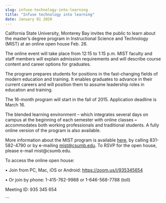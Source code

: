 ```yaml
---
slug: infuse-technology-into-learning
title: "Infuse technology into learning"
date: January 01 2020
---
```


 
<p>
  California State University, Monterey Bay invites the public to learn about
  the master’s degree program in Instructional Science and Technology (MIST) at
  an online open house Feb. 26.
</p>
<p>
  The online event will take place from 12:15 to 1:15 p.m. MIST faculty and
  staff members will explain admission requirements and will describe course
  content and career options for graduates.
</p>
<p>
  The program prepares students for positions in the fast&#45;changing fields of
  modern education and training. It enables graduates to advance in their
  current careers and will position them to assume leadership roles in education
  and training.
</p>
<p>
  The 16&#45;month program will start in the fall of 2015. Application deadline
  is March 16.
</p>
<p>
  The blended learning environment – which integrates several days on campus at
  the beginning of each semester with online classes
  <strong>–</strong> accommodates both working professionals and traditional
  students. A fully online version of the program is also available.
</p>
<p>
  More information about the MIST program is available
  <a href="csumb.edu/cd/mist">here</a>, by calling 831&#45;582&#45;4790 or by
  e&#45;mailing
  <a
    href="m&#97;&#105;&#108;&#116;&#111;&#x3a;&#x6d;&#x69;&#x73;&#x74;&#x40;c&#115;&#117;&#109;&#98;&#46;&#101;&#x64;&#x75;"
    >mist@csumb.edu</a
  >. To RSVP for the open house, please e&#45;mail mist@csumb.edu.
</p>
<p>To access the online open house:</p>
<p>
  • Join from PC, Mac, iOS or Android:
  <a href="https://zoom.us/j/935345654">https://zoom.us/j/935345654</a>
</p>
<p>
  • Or join by phone: 1&#45;415&#45;762&#45;9988 or 1&#45;646&#45;568&#45;7788
  &#40;toll&#41;
</p>
<p>Meeting ID: 935 345 654</p>
```
